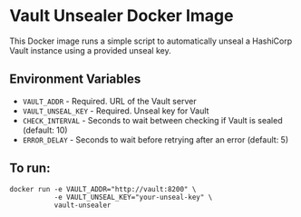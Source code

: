 # Vault Unsealer Docker Image

This Docker image runs a simple script to automatically unseal a HashiCorp Vault instance using a provided unseal key.

## Environment Variables

- `VAULT_ADDR` - Required. URL of the Vault server
- `VAULT_UNSEAL_KEY` - Required. Unseal key for Vault
- `CHECK_INTERVAL` - Seconds to wait between checking if Vault is sealed (default: 10)
- `ERROR_DELAY` - Seconds to wait before retrying after an error (default: 5)

## To run:
```
docker run -e VAULT_ADDR="http://vault:8200" \
           -e VAULT_UNSEAL_KEY="your-unseal-key" \
           vault-unsealer
```
